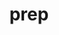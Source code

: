 ---
category: 4-letters
denotation: null
name: prep
reference_link: https://www.etymonline.com/word/prep
root_language: null
root_name: null
title: prep
type: free
word_sums:
- respelling: prep
  sum: 'Prep + '
---